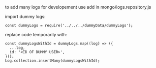 to add many logs for developement use add in mongo/logs.repository.js

import dummy logs:

```
const dummyLogs = require('../../../dummyData/dummyLogs');
```

replace code temporarily with:

```
const dummyLogsWithId = dummyLogs.map((log) => ({
  ...log,
  id: '<ID OF DUMMY USER>',
}));
Log.collection.insertMany(dummyLogsWithId);
```
